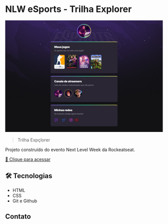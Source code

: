 # NLW eSports - Trilha Explorer

![preview](./.github/preview.png)


> Trilha Expçlorer

Projeto construído do evento Next Level Week da Rockeatseat.

[🔗 Clique para acessar](https://pedrohenrqe.github.io/nlw-esports-explorer)

## 🛠 Tecnologias

- HTML
- CSS
- Git e Github

## Contato
